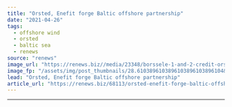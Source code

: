 ```yaml
---
title: "Orsted, Enefit forge Baltic offshore partnership"
date: "2021-04-26"
tags: 
  - offshore wind
  - orsted
  - baltic sea
  - renews
source: "renews"
image_url: "https://renews.biz//media/23348/borssele-1-and-2-credit-orsted.jpeg?mode=crop&width=770&heightratio=0.6103896103896103896103896104&slimmage=true"
image_fp: "/assets/img/post_thumbnails/28.6103896103896103896103896104&slimmage=true"
lead: "Orsted, Enefit forge Baltic offshore partnership"
article_url: "https://renews.biz/68113/orsted-enefit-forge-baltic-offshore-partnership/"
---
```


---
